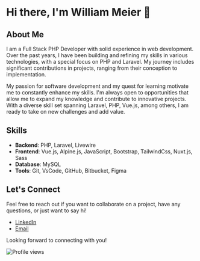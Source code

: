 # Hi there, I'm William Meier 👋

## About Me

I am a Full Stack PHP Developer with solid experience in web development. Over the past years, I have been building and refining my skills in various technologies, with a special focus on PHP and Laravel. My journey includes significant contributions in projects, ranging from their conception to implementation.

My passion for software development and my quest for learning motivate me to constantly enhance my skills. I'm always open to opportunities that allow me to expand my knowledge and contribute to innovative projects. With a diverse skill set spanning Laravel, PHP, Vue.js, among others, I am ready to take on new challenges and add value.

## Skills

- **Backend**: PHP, Laravel, Livewire
- **Frontend**: Vue.js, Alpine.js, JavaScript, Bootstrap, TailwindCss, Nuxt.js, Sass
- **Database**: MySQL
- **Tools**: Git, VsCode, GitHub, Bitbucket, Figma

## Let's Connect

Feel free to reach out if you want to collaborate on a project, have any questions, or just want to say hi!

- [LinkedIn](https://www.linkedin.com/in/williammeier01/)
- [Email](mailto:william.meier@outlook.com)

Looking forward to connecting with you!

![Profile views](https://gpvc.arturio.dev/williammeier)
